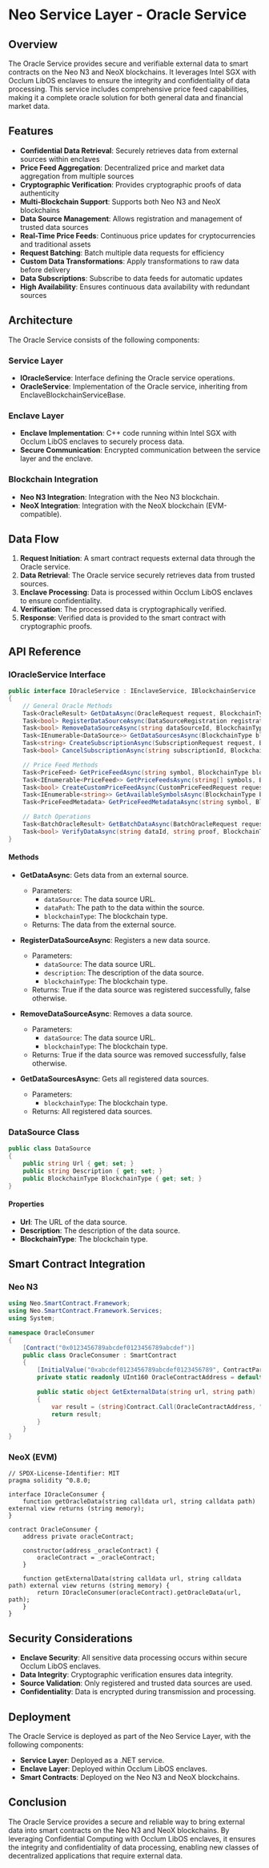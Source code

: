 # Neo Service Layer - Oracle Service

## Overview

The Oracle Service provides secure and verifiable external data to smart contracts on the Neo N3 and NeoX blockchains. It leverages Intel SGX with Occlum LibOS enclaves to ensure the integrity and confidentiality of data processing. This service includes comprehensive price feed capabilities, making it a complete oracle solution for both general data and financial market data.

## Features

- **Confidential Data Retrieval**: Securely retrieves data from external sources within enclaves
- **Price Feed Aggregation**: Decentralized price and market data aggregation from multiple sources
- **Cryptographic Verification**: Provides cryptographic proofs of data authenticity
- **Multi-Blockchain Support**: Supports both Neo N3 and NeoX blockchains
- **Data Source Management**: Allows registration and management of trusted data sources
- **Real-Time Price Feeds**: Continuous price updates for cryptocurrencies and traditional assets
- **Request Batching**: Batch multiple data requests for efficiency
- **Custom Data Transformations**: Apply transformations to raw data before delivery
- **Data Subscriptions**: Subscribe to data feeds for automatic updates
- **High Availability**: Ensures continuous data availability with redundant sources

## Architecture

The Oracle Service consists of the following components:

### Service Layer

- **IOracleService**: Interface defining the Oracle service operations.
- **OracleService**: Implementation of the Oracle service, inheriting from EnclaveBlockchainServiceBase.

### Enclave Layer

- **Enclave Implementation**: C++ code running within Intel SGX with Occlum LibOS enclaves to securely process data.
- **Secure Communication**: Encrypted communication between the service layer and the enclave.

### Blockchain Integration

- **Neo N3 Integration**: Integration with the Neo N3 blockchain.
- **NeoX Integration**: Integration with the NeoX blockchain (EVM-compatible).

## Data Flow

1. **Request Initiation**: A smart contract requests external data through the Oracle service.
2. **Data Retrieval**: The Oracle service securely retrieves data from trusted sources.
3. **Enclave Processing**: Data is processed within Occlum LibOS enclaves to ensure confidentiality.
4. **Verification**: The processed data is cryptographically verified.
5. **Response**: Verified data is provided to the smart contract with cryptographic proofs.

## API Reference

### IOracleService Interface

```csharp
public interface IOracleService : IEnclaveService, IBlockchainService
{
    // General Oracle Methods
    Task<OracleResult> GetDataAsync(OracleRequest request, BlockchainType blockchainType);
    Task<bool> RegisterDataSourceAsync(DataSourceRegistration registration, BlockchainType blockchainType);
    Task<bool> RemoveDataSourceAsync(string dataSourceId, BlockchainType blockchainType);
    Task<IEnumerable<DataSource>> GetDataSourcesAsync(BlockchainType blockchainType);
    Task<string> CreateSubscriptionAsync(SubscriptionRequest request, BlockchainType blockchainType);
    Task<bool> CancelSubscriptionAsync(string subscriptionId, BlockchainType blockchainType);

    // Price Feed Methods
    Task<PriceFeed> GetPriceFeedAsync(string symbol, BlockchainType blockchainType);
    Task<IEnumerable<PriceFeed>> GetPriceFeedsAsync(string[] symbols, BlockchainType blockchainType);
    Task<bool> CreateCustomPriceFeedAsync(CustomPriceFeedRequest request, BlockchainType blockchainType);
    Task<IEnumerable<string>> GetAvailableSymbolsAsync(BlockchainType blockchainType);
    Task<PriceFeedMetadata> GetPriceFeedMetadataAsync(string symbol, BlockchainType blockchainType);

    // Batch Operations
    Task<BatchOracleResult> GetBatchDataAsync(BatchOracleRequest request, BlockchainType blockchainType);
    Task<bool> VerifyDataAsync(string dataId, string proof, BlockchainType blockchainType);
}
```

#### Methods

- **GetDataAsync**: Gets data from an external source.
  - Parameters:
    - `dataSource`: The data source URL.
    - `dataPath`: The path to the data within the source.
    - `blockchainType`: The blockchain type.
  - Returns: The data from the external source.

- **RegisterDataSourceAsync**: Registers a new data source.
  - Parameters:
    - `dataSource`: The data source URL.
    - `description`: The description of the data source.
    - `blockchainType`: The blockchain type.
  - Returns: True if the data source was registered successfully, false otherwise.

- **RemoveDataSourceAsync**: Removes a data source.
  - Parameters:
    - `dataSource`: The data source URL.
    - `blockchainType`: The blockchain type.
  - Returns: True if the data source was removed successfully, false otherwise.

- **GetDataSourcesAsync**: Gets all registered data sources.
  - Parameters:
    - `blockchainType`: The blockchain type.
  - Returns: All registered data sources.

### DataSource Class

```csharp
public class DataSource
{
    public string Url { get; set; }
    public string Description { get; set; }
    public BlockchainType BlockchainType { get; set; }
}
```

#### Properties

- **Url**: The URL of the data source.
- **Description**: The description of the data source.
- **BlockchainType**: The blockchain type.

## Smart Contract Integration

### Neo N3

```csharp
using Neo.SmartContract.Framework;
using Neo.SmartContract.Framework.Services;
using System;

namespace OracleConsumer
{
    [Contract("0x0123456789abcdef0123456789abcdef")]
    public class OracleConsumer : SmartContract
    {
        [InitialValue("0xabcdef0123456789abcdef0123456789", ContractParameterType.Hash160)]
        private static readonly UInt160 OracleContractAddress = default;

        public static object GetExternalData(string url, string path)
        {
            var result = (string)Contract.Call(OracleContractAddress, "getOracleData", CallFlags.All, new object[] { url, path });
            return result;
        }
    }
}
```

### NeoX (EVM)

```solidity
// SPDX-License-Identifier: MIT
pragma solidity ^0.8.0;

interface IOracleConsumer {
    function getOracleData(string calldata url, string calldata path) external view returns (string memory);
}

contract OracleConsumer {
    address private oracleContract;

    constructor(address _oracleContract) {
        oracleContract = _oracleContract;
    }

    function getExternalData(string calldata url, string calldata path) external view returns (string memory) {
        return IOracleConsumer(oracleContract).getOracleData(url, path);
    }
}
```

## Security Considerations

- **Enclave Security**: All sensitive data processing occurs within secure Occlum LibOS enclaves.
- **Data Integrity**: Cryptographic verification ensures data integrity.
- **Source Validation**: Only registered and trusted data sources are used.
- **Confidentiality**: Data is encrypted during transmission and processing.

## Deployment

The Oracle Service is deployed as part of the Neo Service Layer, with the following components:

- **Service Layer**: Deployed as a .NET service.
- **Enclave Layer**: Deployed within Occlum LibOS enclaves.
- **Smart Contracts**: Deployed on the Neo N3 and NeoX blockchains.

## Conclusion

The Oracle Service provides a secure and reliable way to bring external data into smart contracts on the Neo N3 and NeoX blockchains. By leveraging Confidential Computing with Occlum LibOS enclaves, it ensures the integrity and confidentiality of data processing, enabling new classes of decentralized applications that require external data.
